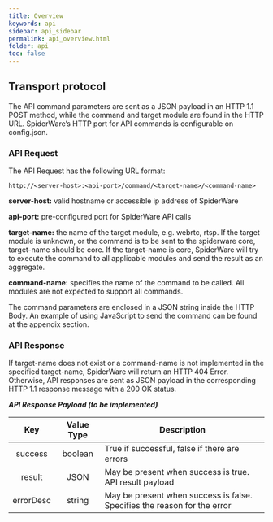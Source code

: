 ```yaml
---
title: Overview
keywords: api
sidebar: api_sidebar
permalink: api_overview.html
folder: api
toc: false
---
```


## Transport protocol

The API command parameters are sent as a JSON payload in an HTTP 1.1 POST method, while the command and target module are found in the HTTP URL. SpiderWare’s HTTP port for API commands is configurable on config.json.

### API Request

The API Request has the following URL format:
``` 
http://<server-host>:<api-port>/command/<target-name>/<command-name>
``` 

**server-host:** valid hostname or accessible ip address of SpiderWare

**api-port:** pre-configured port for SpiderWare API calls

**target-name:** the name of the target module, e.g. webrtc, rtsp. If the target module is unknown, or the command is to be sent to the spiderware core, target-name should be core. If the target-name is core, SpiderWare will try to execute the command to all applicable modules and send the result as an aggregate.

**command-name:** specifies the name of the command to be called. All modules are not expected to support all commands.

The command parameters are enclosed in a JSON string inside the HTTP Body. An example of using JavaScript to send the command can be found at the appendix section.


### API Response

If target-name does not exist or a command-name is not implemented in the specified target-name, SpiderWare will return an HTTP 404 Error. Otherwise, API responses are sent as JSON payload in the corresponding HTTP 1.1 response message with a 200 OK status. 

***API Response Payload (to be implemented)***

|       **Key**      |  **Value Type**  | **Description**                                                             |
| :----------------: | :--------------: | --------------------------------------------------------------------------- |
|       success      |      boolean     | True if successful, false if there are errors                               |
|       result       |       JSON       | May be present when success is true. API result payload                     |
|      errorDesc     |      string      | May be present when success is false. Specifies the reason for the error    |


